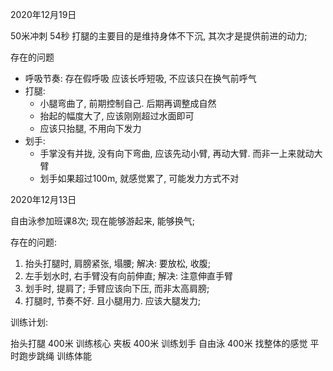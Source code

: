 2020年12月19日

50米冲刺 54秒
打腿的主要目的是维持身体不下沉, 其次才是提供前进的动力;

存在的问题

- 呼吸节奏: 存在假呼吸 应该长呼短吸, 不应该只在换气前呼气
- 打腿: 
  - 小腿弯曲了, 前期控制自己. 后期再调整成自然
  - 抬起的幅度大了, 应该刚刚超过水面即可
  - 应该只抬腿, 不用向下发力
- 划手: 
  - 手掌没有并拢, 没有向下弯曲, 应该先动小臂, 再动大臂. 而非一上来就动大臂
  - 划手如果超过100m, 就感觉累了, 可能发力方式不对

2020年12月13日

自由泳参加班课8次;
现在能够游起来, 能够换气;

存在的问题: 

1. 抬头打腿时, 肩膀紧张, 塌腰; 解决: 要放松, 收腹;
2. 左手划水时, 右手臂没有向前伸直; 解决: 注意伸直手臂
3. 划手时, 提肩了; 手臂应该向下压, 而非太高肩膀;
4. 打腿时, 节奏不好. 且小腿用力. 应该大腿发力;

训练计划:

抬头打腿 400米 训练核心
夹板 400米 训练划手
自由泳 400米 找整体的感觉
平时跑步跳绳 训练体能


